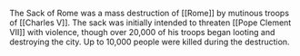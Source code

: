 The Sack of Rome was a mass destruction of [[Rome]] by mutinous troops of [[Charles V]]. The sack was initially intended to threaten [[Pope Clement VII]] with violence, though over 20,000 of his troops began looting and destroying the city. Up to 10,000 people were killed during the destruction.